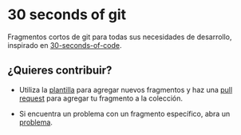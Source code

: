 # 30 seconds of git

Fragmentos cortos de git para todas sus necesidades de desarrollo, inspirado en [30-seconds-of-code](https://github.com/30-seconds/30-seconds-of-git).

## ¿Quieres contribuir?

- Utiliza la [plantilla](/plantilla.md) para agregar nuevos fragmentos y haz una [pull request](https://github.com/jaennova/30-seconds-of-git/pulls) para agregar tu fragmento a la colección.

- Si encuentra un problema con un fragmento específico, abra un [problema](https://github.com/jaennova/30-seconds-of-git/issues/new). 
